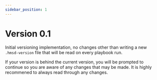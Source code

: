 ```yaml
---
sidebar_position: 1
---
```

# Version 0.1

Initial versioning implementation, no changes other than writing a new `.hmsd-version` file that will be read on every playbook run.

If your version is behind the current version, you will be prompted to continue so you are aware of any changes that may be made. It is highly recommened to always read through any changes.
